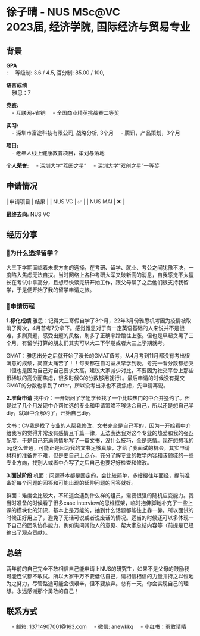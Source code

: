 # 徐子晴 - NUS MSc@VC<br>2023届, 经济学院, 国际经济与贸易专业

## 背景
**GPA**<br>:
&nbsp;&nbsp;&nbsp;&nbsp;等级制: 3.6 / 4.5, 百分制: 85.00 / 100, 

**语言成绩**<br>
&nbsp;&nbsp;&nbsp;&nbsp;雅思：7

**竞赛:**<br>
&nbsp;&nbsp;&nbsp;&nbsp;- 互联网+省铜
&nbsp;&nbsp;&nbsp;&nbsp;- 全国商业精英挑战赛二等奖


**实习:**<br>
&nbsp;&nbsp;&nbsp;&nbsp;- 深圳市富途科技有限公司, 战略分析, 3个月
&nbsp;&nbsp;&nbsp;&nbsp;- 腾讯，产品策划，3个月

**项目:**<br>
&nbsp;&nbsp;&nbsp;&nbsp;- 老年人线上健康教育项目，策划与落地

**个人荣誉:**
&nbsp;&nbsp;&nbsp;&nbsp;- 深圳大学“荔园之星”
&nbsp;&nbsp;&nbsp;&nbsp;- 深圳大学“双创之星”一等奖



## 申请情况
|  申请项目   | 结果 |
| NUS VC  | ✅ |
| NUS MAI | ❌ |


**最终去向:**  NUS VC

## 经历分享
### 🤔为什么选择留学？
大三下学期面临着未来方向的选择，在考研、留学、就业、考公之间犹豫不决，一度陷入焦虑无法自拔。当时网络上各种考研大军又破新高的消息，自我感觉不太擅长在考试中拿高分，且想尽快读完研开始工作，跟父母聊了之后他们很支持我留学，于是便开始了我的留学申请之旅。

### 💎申请历程
**1.标化成绩**
雅思：记得大三寒假自学了3个月，22年3月份雅思机考因为疫情被取消了两次，4月首考7分拿下。感觉雅思对于有一定英语基础的人来说并不是很难，多刷真题，感受出题的风格，刷多了正确率蹭蹭往上涨。但也是早起贪黑了三个月，有留学打算的朋友们其实可以大二下学期或者大三上学期就考。

GMAT：雅思出分之后就开始了漫长的GMAT备考，从4月考到11月都没有考出很满意的成绩，简直太痛苦了！！每天都在自习室从早学到晚，考完一看分数都想哭（但也是因为自己对自己要求太高，建议大家减少对比，不要因为社交平台上那些很稀缺的高分而焦虑，很多时候G的分数够用就行）。最后申请的时候没有提交GMAT的分数也拿到了offer，所以没考出来也不要焦虑，先申请再说。

**2.准备申请**
找中介：一开始问了学姐学长找了一个比较热门的中介并签约了。但是过了几个月发现中介帮忙选的专业和申请策略不够适合自己，所以还是想自己半diy，就跟中介解约了，开始自己diy。

文书：CV我是找了专业的人帮我修改，文书完全是自己写的，因为一开始看中介给我写的觉得非常没有感情且千篇一律，无法表达我对这个专业的热爱和我的强匹配度，于是自己充满感情地写了一篇文书，没什么技巧，全是感情。现在想想我的bg这么普通，可能正是因为我的文书足够真挚，才给了我面试的机会。其实申请材料的准备并不难，但是要自己上点心，充分了解专业的教学内容和该领域的一些专业方向，找别人或者中介写了之后自己也要好好检查和修改。


**3.面试阶段**
机面：问题基本都是固定的，会比较简单，多搜搜往年面经，提前准备好每个问题的回答和可能出现的延伸问题的问答就好。

群面：难度会比较大，不知道会遇到什么样的组员，需要很强的随机应变能力。我当时准备的时候看了很多case interview的思维框架，临时抱佛脚地补充了一些上课的模块化的知识，基本上是万能的，抽到什么话题都能往上靠一靠。所以面试的时候正好用上了，避免了无话可说或者说废话的情况。适当的时候还可以多体现一下自己的团队协作能力，例如询问其他人的意见、帮大家总结内容等（前提是已经输出了观点贡献）。

## 总结
两年前的自己完全不敢相信自己能申请上NUS的研究生，如果不是父母的鼓励我可能连试都不敢试。所以大家千万不要低估自己，请相信相信的力量并持之以恒地为之努力，尽管路途可能会很艰辛，但不要放弃。总有一天，你会实现自己的理想。永远感谢那个勇敢的自己！

## 联系方式
&nbsp;&nbsp;&nbsp;&nbsp;- 邮箱: 13714907001@163.com
&nbsp;&nbsp;&nbsp;&nbsp;- 微信: anewkkq
&nbsp;&nbsp;&nbsp;&nbsp;- 小红书：勇敢晴晴


